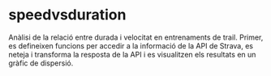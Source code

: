 # speedvsduration
Anàlisi de la relació entre durada i velocitat en entrenaments de trail. Primer, es defineixen funcions per accedir a la informació de la API de Strava, es neteja i transforma la resposta de la API i es visualitzen els resultats en un gràfic de dispersió.
